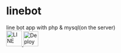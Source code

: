 # linebot
line bot app with php & mysql(on the server)
</br>
<a href="https://developers.line.me/en/" target="_blank">
  <img src="https://upload.wikimedia.org/wikipedia/commons/thumb/4/41/LINE_logo.svg/480px-LINE_logo.svg.png" height=42 alt="LINE">
</a>
<a href="https://heroku.com/deploy?template=https://github.com/SHanDesign1993/linebot" target="_blank">
  <img src="https://www.herokucdn.com/deploy/button.svg" height=40 alt="Deploy">
</a>
